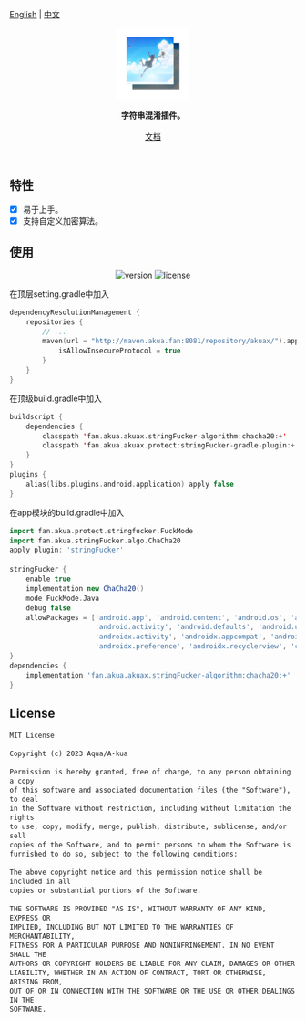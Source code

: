 <p>
    <a href="https://github.com/AquaApps/AkuaX/tree/main/protect/stringFucker-gradle-plugin/README.md">English</a>
    | <a href="https://github.com/AquaApps/AkuaX/tree/main/protect/stringFucker-gradle-plugin/README_CN.md">中文</a>
</p>
<p align="center"><img src="https://github.com/AquaApps/AkuaX/blob/main/assets/borderview.png?raw=true" alt="1600" width="25%"/></p>
<p align="center">
    <strong>字符串混淆插件。</strong>
    <br>
    <br>
    <a href="https://github.com/AquaApps/AkuaX/tree/main/protect/stringFucker-gradle-plugin/Doc.md">文档</a>
    <br>
</p>
<br>


## 特性

- [x] 易于上手。
- [x] 支持自定义加密算法。

## 使用

<p align="center">
    <img src="https://img.shields.io/nexus/akuax/fan.akua.akuax.protect/stringFucker-gradle-plugin?server=http%3A%2F%2Fmaven.akua.fan%3A8081%2F" alt="version"/>
    <img src="https://img.shields.io/badge/license-MIT-blue" alt="license"/>
</p>

在顶层setting.gradle中加入

```kotlin
dependencyResolutionManagement {
    repositories {
        // ...
        maven(url = "http://maven.akua.fan:8081/repository/akuax/").apply {
            isAllowInsecureProtocol = true
        }
    }
}
```

在顶级build.gradle中加入

```kotlin
buildscript {
    dependencies {
        classpath 'fan.akua.akuax.stringFucker-algorithm:chacha20:+'
        classpath 'fan.akua.akuax.protect:stringFucker-gradle-plugin:+'
    }
}
plugins {
    alias(libs.plugins.android.application) apply false
}
```

在app模块的build.gradle中加入

```groovy
import fan.akua.protect.stringfucker.FuckMode
import fan.akua.stringFucker.algo.ChaCha20
apply plugin: 'stringFucker'

stringFucker {
    enable true
    implementation new ChaCha20()
    mode FuckMode.Java
    debug false
    allowPackages = ['android.app', 'android.content', 'android.os', 'android.widget',
                     'android.activity', 'android.defaults', 'android.utils',
                     'androidx.activity', 'androidx.appcompat', 'androidx.fragment',
                     'androidx.preference', 'androidx.recyclerview', 'cn.bmob.v3']
}
dependencies {
    implementation 'fan.akua.akuax.stringFucker-algorithm:chacha20:+'
}
```

## License

```
MIT License

Copyright (c) 2023 Aqua/A-kua

Permission is hereby granted, free of charge, to any person obtaining a copy
of this software and associated documentation files (the "Software"), to deal
in the Software without restriction, including without limitation the rights
to use, copy, modify, merge, publish, distribute, sublicense, and/or sell
copies of the Software, and to permit persons to whom the Software is
furnished to do so, subject to the following conditions:

The above copyright notice and this permission notice shall be included in all
copies or substantial portions of the Software.

THE SOFTWARE IS PROVIDED "AS IS", WITHOUT WARRANTY OF ANY KIND, EXPRESS OR
IMPLIED, INCLUDING BUT NOT LIMITED TO THE WARRANTIES OF MERCHANTABILITY,
FITNESS FOR A PARTICULAR PURPOSE AND NONINFRINGEMENT. IN NO EVENT SHALL THE
AUTHORS OR COPYRIGHT HOLDERS BE LIABLE FOR ANY CLAIM, DAMAGES OR OTHER
LIABILITY, WHETHER IN AN ACTION OF CONTRACT, TORT OR OTHERWISE, ARISING FROM,
OUT OF OR IN CONNECTION WITH THE SOFTWARE OR THE USE OR OTHER DEALINGS IN THE
SOFTWARE.
```

